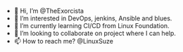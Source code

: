 - 👋 Hi, I’m @TheExorcista
- 👀 I’m interested in DevOps, jenkins, Ansible and blues.
- 🌱 I’m currently learning CI/CD from Linux Foundation.
- 💞️ I’m looking to collaborate on project where I can help.
- 📫 How to reach me? @LinuxSuze

<!---
TheExorcista/TheExorcista is a ✨ special ✨ repository because its `README.md` (this file) appears on your GitHub profile.
You can click the Preview link to take a look at your changes.
--->
